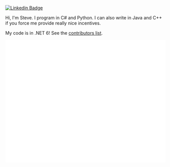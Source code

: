 [![Linkedin Badge](https://img.shields.io/badge/-Steve%20Berdy-blue?style=flat&logo=Linkedin&logoColor=white&link=https://www.linkedin.com/in/steveberdy/)](https://www.linkedin.com/in/steveberdy/)

Hi, I'm Steve. I program in C# and Python. I can also write in Java and C++ if you force me provide really nice incentives.

My code is in .NET 6! See the [contributors list](https://dotnet.microsoft.com/en-us/thanks/v6.0.0-rc.1).

![Metrics](github-metrics.svg)
